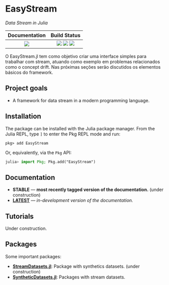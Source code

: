 # EasyStream

*Data Stream in Julia*

| **Documentation**                                                               | **Build Status**                                                                                |
|:-------------------------------------------------------------------------------:|:-----------------------------------------------------------------------------------------------:|
| [![][docs-dev-img]][docs-dev-url] | [![][travis-img]][travis-url] [![][codecov-img]][codecov-url] [![][coverage-img]][coverage-url] |

O EasyStream.jl tem como objetivo criar uma interface simples para trabalhar com stream, atuando como exemplo em problemas relacionados como o concept drift. Nas próximas seções serão discutidos os elementos básicos do framework.

## Project goals

- A framework for data stream in a modern programming language.

## Installation

The package can be installed with the Julia package manager.
From the Julia REPL, type `]` to enter the Pkg REPL mode and run:

```
pkg> add EasyStream
```

Or, equivalently, via the `Pkg` API:

```julia
julia> import Pkg; Pkg.add("EasyStream")
```

## Documentation

- **STABLE** &mdash; **most recently tagged version of the documentation.** (under construction)
- [**LATEST**][docs-dev-url] &mdash; *in-development version of the documentation.*

## Tutorials

Under construction.

## Packages

Some important packages:
- **[StreamDatasets.jl](https://github.com/ATISLabs/StreamDatasets.jl)**: Package with synthetics datasets. (under construction)
- **[SyntheticDatasets.jl](https://github.com/ATISLabs/SyntheticDatasets.jl)**: Packages with stream datasets. 

[docs-dev-img]: https://img.shields.io/badge/docs-dev-blue.svg
[docs-dev-url]: https://atislabs.github.io/EasyStream.jl/dev/

[travis-img]: https://travis-ci.com/ATISLabs/EasyStream.jl.svg?branch=master
[travis-url]: https://travis-ci.com/ATISLabs/EasyStream.jl

[codecov-img]: https://codecov.io/gh/ATISLabs/EasyStream.jl/branch/master/graph/badge.svg?token=13TrPsgakO
[codecov-url]: https://codecov.io/gh/ATISLabs/EasyStream.jl

[coverage-img]: https://coveralls.io/repos/github/ATISLabs/EasyStream.jl/badge.svg?branch=master
[coverage-url]: https://coveralls.io/github/ATISLabs/EasyStream.jl?branch=master
